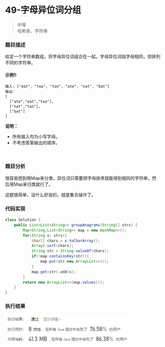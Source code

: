 # 49-字母异位词分组

> 中等  
> 哈希表、字符串

### 题目描述

给定一个字符串数组，将字母异位词组合在一起。字母异位词指字母相同，但排列不同的字符串。

#### 示例1:

```
输入: ["eat", "tea", "tan", "ate", "nat", "bat"]
输出:
[
  ["ate","eat","tea"],
  ["nat","tan"],
  ["bat"]
]

```

**说明：**

- 所有输入均为小写字母。
- 不考虑答案输出的顺序。

</br>

### 题目分析

很容易想到用Map来分类，异位词只需要把字母排序就能得到相同的字符串，然后用Map来归类就行了。

这题很简单，没什么好说的，就是集合操作了。

### 代码实现

```java
class Solution {
    public List<List<String>> groupAnagrams(String[] strs) {
        Map<String,List<String>> map = new HashMap<>();
        for(String s: strs){
            char[] chars = s.toCharArray();
            Arrays.sort(chars);
            String str = String.valueOf(chars);
            if(!map.containsKey(str)){
                map.put(str,new ArrayList<>());
            }
            map.get(str).add(s);
        }
        return new ArrayList<>(map.values());
    }
}
```

### 执行结果

![pic](https://github.com/hinkleung/leetcode/blob/main/problems/49-字母异位词分组/49-result.png)
